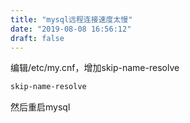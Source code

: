 ```yaml
---
title: "mysql远程连接速度太慢"
date: "2019-08-08 16:56:12"
draft: false
---
```

编辑/etc/my.cnf，增加skip-name-resolve

```bash
skip-name-resolve
```

然后重启mysql



